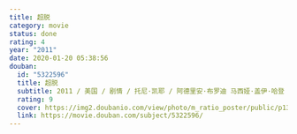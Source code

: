 ```yaml
---
title: 超脱
category: movie
status: done
rating: 4
year: "2011"
date: 2020-01-20 05:38:56
douban:
  id: "5322596"
  title: 超脱
  subtitle: 2011 / 美国 / 剧情 / 托尼·凯耶 / 阿德里安·布罗迪 马西娅·盖伊·哈登
  rating: 9
  cover: https://img2.doubanio.com/view/photo/m_ratio_poster/public/p1305562621.jpg
  link: https://movie.douban.com/subject/5322596/
---
```


